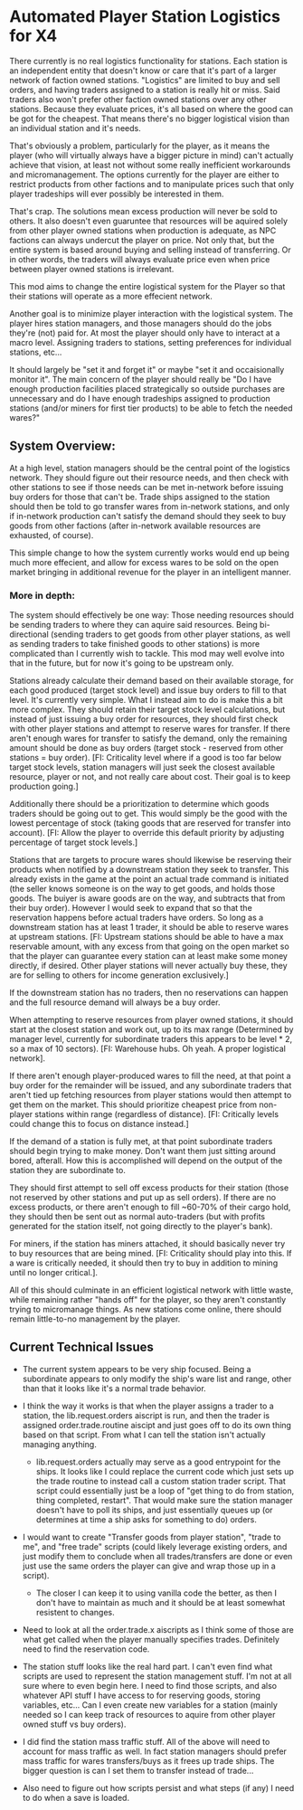 # Automated Player Station Logistics for X4

There currently is no real logistics functionality for stations. Each station is an independent entity that doesn't know or care that it's part of a larger network of faction owned stations. "Logistics" are limited to buy and sell orders, and having traders assigned to a station is really hit or miss. Said traders also won't prefer other faction owned stations over any other stations. Because they evaluate prices, it's all based on where the good can be got for the cheapest. That means there's no bigger logistical vision than an individual station and it's needs.

That's obviously a problem, particularly for the player, as it means the player (who will virtually always have a bigger picture in mind) can't actually achieve that vision, at least not without some really inefficient workarounds and micromanagement. The options currently for the player are either to restrict products from other factions and to manipulate prices such that only player tradeships will ever possibly be interested in them.

That's crap. The solutions mean excess production will never be sold to others. It also doesn't even guaruntee that resources will be aquired solely from other player owned stations when production is adequate, as NPC factions can always undercut the player on price. Not only that, but the entire system is based around buying and selling instead of transferring. Or in other words, the traders will always evaluate price even when price between player owned stations is irrelevant.

This mod aims to change the entire logistical system for the Player so that their stations will operate as a more effecient network.

Another goal is to minimize player interaction with the logistical system. The player hires station managers, and those managers should do the jobs they're (not) paid for. At most the player should only have to interact at a macro level. Assigning traders to stations, setting preferences for individual stations, etc...

It should largely be "set it and forget it" or maybe "set it and occaisionally monitor it". The main concern of the player should really be "Do I have enough production facilities placed strategically so outside purchases are unnecessary and do I have enough tradeships assigned to production stations (and/or miners for first tier products) to be able to fetch the needed wares?"


## System Overview:

At a high level, station managers should be the central point of the logistics network. They should figure out their resource needs, and then check with other stations to see if those needs can be met in-network before issuing buy orders for those that can't be. Trade ships assigned to the station should then be told to go transfer wares from in-network stations, and only if in-network production can't satisfy the demand should they seek to buy goods from other factions (after in-network available resources are exhausted, of course).

This simple change to how the system currently works would end up being much more effecient, and allow for excess wares to be sold on the open market bringing in additional revenue for the player in an intelligent manner.

### More in depth:

The system should effectively be one way: Those needing resources should be sending traders to where they can aquire said resources. Being bi-directional (sending traders to get goods from other player stations, as well as sending traders to take finished goods to other stations) is more complicated than I currently wish to tackle. This mod may well evolve into that in the future, but for now it's going to be upstream only.

Stations already calculate their demand based on their available storage, for each good produced (target stock level) and issue buy orders to fill to that level. It's currently very simple. What I instead aim to do is make this a bit more complex. They should retain their target stock level calculations, but instead of just issuing a buy order for resources, they should first check with other player stations and attempt to reserve wares for transfer. If there aren't enough wares for transfer to satisfy the demand, only the remaining amount should be done as buy orders (target stock - reserved from other stations = buy order). [FI: Criticality level where if a good is too far below target stock levels, station managers will just seek the closest available resource, player or not, and not really care about cost. Their goal is to keep production going.]

Additionally there should be a prioritization to determine which goods traders should be going out to get. This would simply be the good with the lowest percentage of stock (taking goods that are reserved for transfer into account). [FI: Allow the player to override this default priority by adjusting percentage of target stock levels.]

Stations that are targets to procure wares should likewise be reserving their products when notified by a downstream station they seek to transfer. This already exists in the game at the point an actual trade command is initiated (the seller knows someone is on the way to get goods, and holds those goods. The buiyer is aware goods are on the way, and subtracts that from their buy order). However I would seek to expand that so that the reservation happens before actual traders have orders. So long as a downstream station has at least 1 trader, it should be able to reserve wares at upstream stations. [FI: Upstream stations should be able to have a max reservable amount, with any excess from that going on the open market so that the player can guarantee every station can at least make some money directly, if desired. Other player stations will never actually buy these, they are for selling to others for income generation exclusively.]

If the downstream station has no traders, then no reservations can happen and the full resource demand will always be a buy order.

When attempting to reserve resources from player owned stations, it should start at the closest station and work out, up to its max range (Determined by manager level, currently for subordinate traders this appears to be level * 2, so a max of 10 sectors). [FI: Warehouse hubs. Oh yeah. A proper logistical network].

If there aren't enough player-produced wares to fill the need, at that point a buy order for the remainder will be issued, and any subordinate traders that aren't tied up fetching resources from player stations would then attempt to get them on the market. This should prioritize cheapest price from non-player stations within range (regardless of distance). [FI: Critically levels could change this to focus on distance instead.]

If the demand of a station is fully met, at that point subordinate traders should begin trying to make money. Don't want them just sitting around bored, afterall. How this is accomplished will depend on the output of the station they are subordinate to. 

They should first attempt to sell off excess products for their station (those not reserved by other stations and put up as sell orders). If there are no excess products, or there aren't enough to fill ~60-70% of their cargo hold, they should then be sent out as normal auto-traders (but with profits generated for the station itself, not going directly to the player's bank).

For miners, if the station has miners attached, it should basically never try to buy resources that are being mined. [FI: Criticality should play into this. If a ware is critically needed, it should then try to buy in addition to mining until no longer critical.].

All of this should culminate in an efficient logistical network with little waste, while remaining rather "hands off" for the player, so they aren't constantly trying to micromanage things. As new stations come online, there should remain little-to-no management by the player.

## Current Technical Issues

- The current system appears to be very ship focused. Being a subordinate appears to only modify the ship's ware list and range, other than that it looks like it's a normal trade behavior.

- I think the way it works is that when the player assigns a trader to a station, the lib.request.orders aiscript is run, and then the trader is assigned order.trade.routine aiscipt and just goes off to do its own thing based on that script. From what I can tell the station isn't actually managing anything.
  - lib.request.orders actually may serve as a good entrypoint for the ships. It looks like I could replace the current code which just sets up the trade routine to instead call a custom station trader script. That script could essentially just be a loop of "get thing to do from station, thing completed, restart". That would make sure the station manager doesn't have to poll its ships, and just essentially queues up (or determines at time a ship asks for something to do) orders.
- I would want to create "Transfer goods from player station", "trade to me", and "free trade" scripts (could likely leverage existing orders, and just modify them to conclude when all trades/transfers are done or even just use the same orders the player can give and wrap those up in a script).
  - The closer I can keep it to using vanilla code the better, as then I don't have to maintain as much and it should be at least somewhat resistent to changes.
- Need to look at all the order.trade.x aiscripts as I think some of those are what get called when the player manually specifies trades. Definitely need to find the reservation code.
- The station stuff looks like the real hard part. I can't even find what scripts are used to represent the station management stuff. I'm not at all sure where to even begin here. I need to find those scripts, and also whatever API stuff I have access to for reserving goods, storing variables, etc... Can I even create new variables for a station (mainly needed so I can keep track of resources to aquire from other player owned stuff vs buy orders).
- I did find the station mass traffic stuff. All of the above will need to account for mass traffic as well. In fact station managers should prefer mass traffic for wares transfers/buys as it frees up trade ships. The bigger question is can I set them to transfer instead of trade...
- Also need to figure out how scripts persist and what steps (if any) I need to do when a save is loaded.
